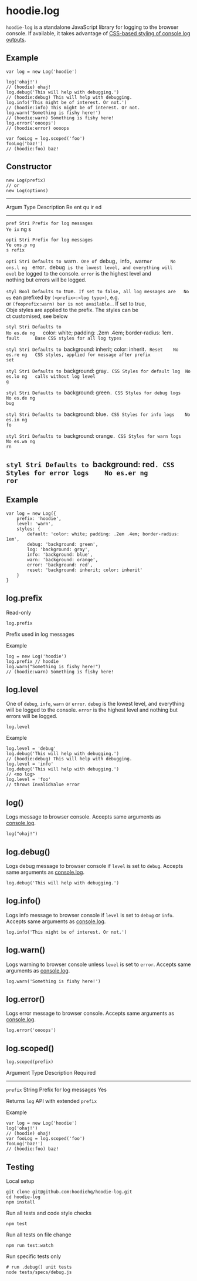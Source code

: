 hoodie.log
==========

`hoodie-log` is a standalone JavaScript library for logging to the
browser console. If available, it takes advantage of [CSS-based styling
of console log
outputs](https://developer.mozilla.org/en-US/docs/Web/API/Console#Styling_console_output).

Example
-------

``` {.sourceCode .js}
var log = new Log('hoodie')

log('ohaj!')
// (hoodie) ohaj!
log.debug('This will help with debugging.')
// (hoodie:debug) This will help with debugging.
log.info('This might be of interest. Or not.')
// (hoodie:info) This might be of interest. Or not.
log.warn('Something is fishy here!')
// (hoodie:warn) Something is fishy here!
log.error('oooops')
// (hoodie:error) oooops

var fooLog = log.scoped('foo')
fooLog('baz!')
// (hoodie:foo) baz!
```

Constructor
-----------

``` {.sourceCode .js}
new Log(prefix)
// or
new Log(options)
```

  -------------------------------------------------------------------------
  Argum Type Description                                                 Re
  ent                                                                    qu
                                                                         ir
                                                                         ed
  ----- ---- ----------------------------------------------------------- --
  `pref Stri Prefix for log messages                                     Ye
  ix`   ng                                                               s

  `opti Stri Prefix for log messages                                     Ye
  ons.p ng                                                               s
  refix                                                                  
  `                                                                      

  `opti Stri Defaults to `warn`. One of `debug`, `info`, `warn` or       No
  ons.l ng   `error`. `debug` is the lowest level, and everything will   
  evel`      be logged to the console. `error` is the highest level and  
             nothing but errors will be logged.                          

  `styl Bool Defaults to `true`. If set to false, all log messages are   No
  es`   ean  prefixed by `(<prefix>:<log type>)`, e.g.                   
        or   `(fooprefix:warn) bar is not available.`. If set to true,   
        Obje styles are applied to the prefix. The styles can be         
        ct   customised, see below                                       

  `styl Stri Defaults to                                                 No
  es.de ng   `color: white; padding: .2em .4em; border-radius: 1em`.     
  fault      Base CSS styles for all log types                           
  `                                                                      

  `styl Stri Defaults to `background: inherit; color: inherit`. Reset    No
  es.re ng   CSS styles, applied for message after prefix                
  set`                                                                   

  `styl Stri Defaults to `background: gray`. CSS Styles for default log  No
  es.lo ng   calls without log level                                     
  g`                                                                     

  `styl Stri Defaults to `background: green`. CSS Styles for debug logs  No
  es.de ng                                                               
  bug`                                                                   

  `styl Stri Defaults to `background: blue`. CSS Styles for info logs    No
  es.in ng                                                               
  fo`                                                                    

  `styl Stri Defaults to `background: orange`. CSS Styles for warn logs  No
  es.wa ng                                                               
  rn`                                                                    

  `styl Stri Defaults to `background: red`. CSS Styles for error logs    No
  es.er ng                                                               
  ror`                                                                   
  -------------------------------------------------------------------------

Example
-------

``` {.sourceCode .js}
var log = new Log({
    prefix: 'hoodie',
    level: 'warn',
    styles: {
        default: 'color: white; padding: .2em .4em; border-radius: 1em',
        debug: 'background: green',
        log: 'background: gray',
        info: 'background: blue',
        warn: 'background: orange',
        error: 'background: red',
        reset: 'background: inherit; color: inherit'
    }
}
```

log.prefix
----------

Read-only

``` {.sourceCode .js}
log.prefix
```

Prefix used in log messages

Example

``` {.sourceCode .js}
log = new Log('hoodie')
log.prefix // hoodie
log.warn("Something is fishy here!")
// (hoodie:warn) Something is fishy here!
```

log.level
---------

One of `debug`, `info`, `warn` or `error`. `debug` is the lowest level,
and everything will be logged to the console. `error` is the highest
level and nothing but errors will be logged.

``` {.sourceCode .}
log.level
```

Example

``` {.sourceCode .}
log.level = 'debug'
log.debug('This will help with debugging.')
// (hoodie:debug) This will help with debugging.
log.level = 'info'
log.debug('This will help with debugging.')
// <no log>
log.level = 'foo'
// throws InvalidValue error
```

log()
-----

Logs message to browser console. Accepts same arguments as
[console.log](https://developer.mozilla.org/en-US/docs/Web/API/Console/log).

``` {.sourceCode .js}
log("ohaj!")
```

log.debug()
-----------

Logs debug message to browser console if `level` is set to `debug`.
Accepts same arguments as
[console.log](https://developer.mozilla.org/en-US/docs/Web/API/Console/log).

``` {.sourceCode .js}
log.debug('This will help with debugging.')
```

log.info()
----------

Logs info message to browser console if `level` is set to `debug` or
`info`. Accepts same arguments as
[console.log](https://developer.mozilla.org/en-US/docs/Web/API/Console/log).

``` {.sourceCode .js}
log.info('This might be of interest. Or not.')
```

log.warn()
----------

Logs warning to browser console unless `level` is set to `error`.
Accepts same arguments as
[console.log](https://developer.mozilla.org/en-US/docs/Web/API/Console/log).

``` {.sourceCode .js}
log.warn('Something is fishy here!')
```

log.error()
-----------

Logs error message to browser console. Accepts same arguments as
[console.log](https://developer.mozilla.org/en-US/docs/Web/API/Console/log).

``` {.sourceCode .js}
log.error('oooops')
```

log.scoped()
------------

``` {.sourceCode .js}
log.scoped(prefix)
```

  Argument      Type      Description                Required
  ------------- --------- -------------------------- -----------
  `prefix`      String    Prefix for log messages    Yes

Returns `log` API with extended `prefix`

Example

``` {.sourceCode .js}
var log = new Log('hoodie')
log('ohaj!')
// (hoodie) ohaj!
var fooLog = log.scoped('foo')
fooLog('baz!')
// (hoodie:foo) baz!
```

Testing
-------

Local setup

    git clone git@github.com:hoodiehq/hoodie-log.git
    cd hoodie-log
    npm install

Run all tests and code style checks

    npm test

Run all tests on file change

    npm run test:watch

Run specific tests only

    # run .debug() unit tests
    node tests/specs/debug.js 
